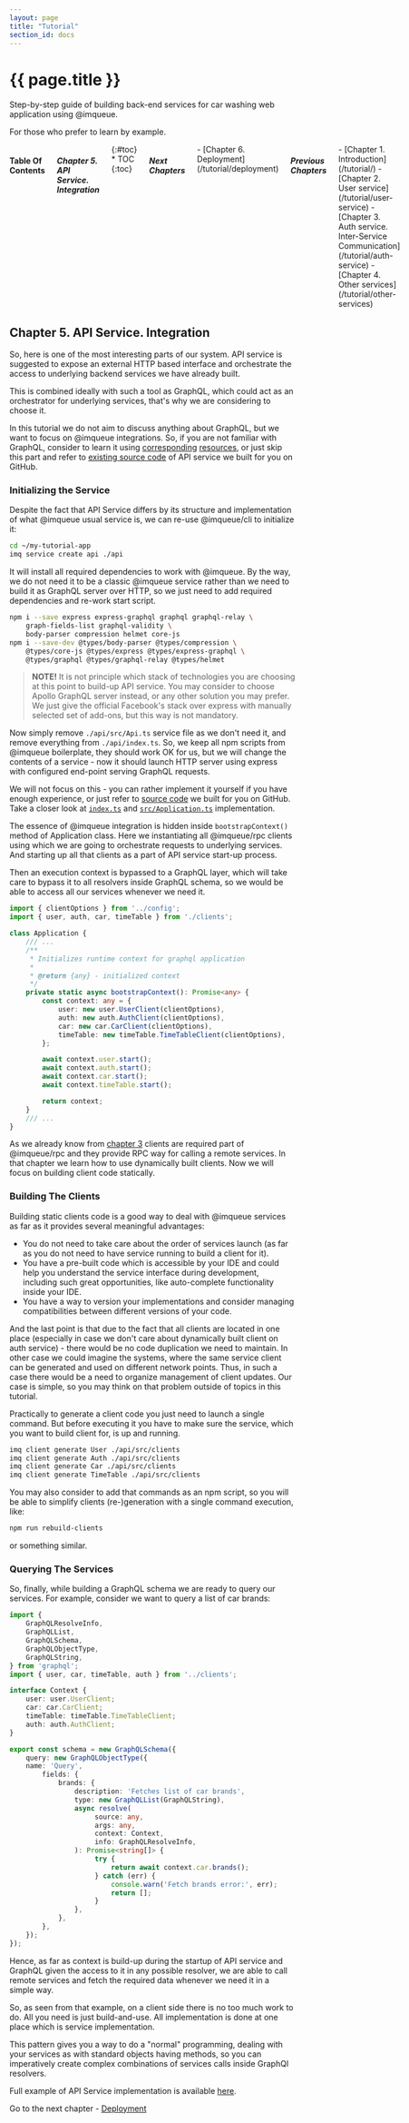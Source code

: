 ```yaml
---
layout: page
title: "Tutorial"
section_id: docs
---
```


<div class="content">
    <div class="special-title centered-text">
        <i class="icon-book goldenrod-text"></i>
        <h1>{{ page.title }}</h1>
        <p>
            Step-by-step guide of building back-end services for car washing
            web application using @imqueue.
        </p>
        <p>
         For those who prefer to learn by example.
        </p>
        <p class="shortline"></p>
        <div class="spacing"></div>
    </div>
</div>
<div class="large-3 columns right panel radius toc" markdown="1">
<h4>Table Of Contents</h4>
<h5>Chapter 5. API Service. Integration</h5>
{:#toc}
* TOC
{:toc}

<h5>Next Chapters</h5>
<div markdown="1">
 - [Chapter 6. Deployment](/tutorial/deployment)
</div>

<h5>Previous Chapters</h5>
<div markdown="1">
 - [Chapter 1. Introduction](/tutorial/)
 - [Chapter 2. User service](/tutorial/user-service)
 - [Chapter 3. Auth service. Inter-Service Communication](/tutorial/auth-service)
 - [Chapter 4. Other services](/tutorial/other-services)
</div>
</div>

<h2>Chapter 5. API Service. Integration</h2>

So, here is one of the most interesting parts of our system. API service
is suggested to expose an external HTTP based interface and orchestrate
the access to underlying backend services we have already built.

This is combined ideally with such a tool as GraphQL, which could act as
an orchestrator for underlying services, that's why we are considering to
choose it.

In this tutorial we do not aim to discuss anything about GraphQL, but
we want to focus on @imqueue integrations. So, if you are not familiar
with GraphQL, consider to learn it using [corresponding](https://graphql.org/learn/)
[resources](https://www.graphql.com/tutorials/), or just skip this part
and refer to [existing source code](https://github.com/imqueue-sandbox/api)
of API service we built for you on GitHub.

### Initializing the Service

Despite the fact that API Service differs by its structure and
implementation of what @imqueue usual service is, we can re-use
@imqueue/cli to initialize it:

~~~bash
cd ~/my-tutorial-app
imq service create api ./api
~~~

It will install all required dependencies to work with @imqueue. By the
way, we do not need it to be a classic @imqueue service rather than we
need to build it as GraphQL server over HTTP, so we just need to add
required dependencies and re-work start script.

~~~bash
npm i --save express express-graphql graphql graphql-relay \
    graph-fields-list graphql-validity \
    body-parser compression helmet core-js
npm i --save-dev @types/body-parser @types/compression \
    @types/core-js @types/express @types/express-graphql \
    @types/graphql @types/graphql-relay @types/helmet
~~~

> **NOTE!** It is not principle which stack of technologies you are
> choosing at this point to build-up API service. You may consider to
> choose Apollo GraphQL server instead, or any other solution you may
> prefer. We just give the official Facebook's stack over express
> with manually selected set of add-ons, but this way is not mandatory.

Now simply remove `./api/src/Api.ts` service file as we don't need it,
and remove everything from `./api/index.ts`. So, we keep all npm scripts
from @imqueue boilerplate, they should work OK for us, but we will
change the contents of a service - now it should launch HTTP server using
express with configured end-point serving GraphQL requests.

We will not focus on this - you can rather implement it yourself if you
have enough experience, or just refer to
[source code](https://github.com/imqueue-sandbox/api) we built for you
on GitHub. Take a closer look at
[`index.ts`](https://github.com/imqueue-sandbox/api/blob/master/index.ts) and
[`src/Application.ts`](https://github.com/imqueue-sandbox/api/blob/master/src/Application.ts)
implementation.

The essence of @imqueue integration is hidden inside `bootstrapContext()`
method of Application class. Here we instantiating all @imqueue/rpc clients
using which we are going to orchestrate requests to underlying services.
And starting up all that clients as a part of API service start-up
process.

Then an execution context is bypassed to a GraphQL layer, which will take
care to bypass it to all resolvers inside GraphQL schema, so we would
be able to access all our services whenever we need it.

~~~typescript
import { clientOptions } from '../config';
import { user, auth, car, timeTable } from './clients';

class Application {
    /// ...
    /**
     * Initializes runtime context for graphql application
     *
     * @return {any} - initialized context
     */
    private static async bootstrapContext(): Promise<any> {
        const context: any = {
            user: new user.UserClient(clientOptions),
            auth: new auth.AuthClient(clientOptions),
            car: new car.CarClient(clientOptions),
            timeTable: new timeTable.TimeTableClient(clientOptions),
        };

        await context.user.start();
        await context.auth.start();
        await context.car.start();
        await context.timeTable.start();

        return context;
    }
    /// ...
}
~~~

As we already know from [chapter 3](/tutorial/auth-service#the-service-client)
clients are required part of @imqueue/rpc and they provide RPC way for
calling a remote services. In that chapter we learn how to use
dynamically built clients. Now we will focus on building client code
statically.

### Building The Clients

Building static clients code is a good way to deal with @imqueue services
as far as it provides several meaningful advantages:

- You do not need to take care about the order of services launch (as
  far as you do not need to have service running to build a client for
  it).
- You have a pre-built code which is accessible by your IDE and could
  help you understand the service interface during development,
  including such great opportunities, like auto-complete functionality
  inside your IDE.
- You have a way to version your implementations and consider managing
  compatibilities between different versions of your code.

And the last point is that due to the fact that all clients are located in one place
(especially in case we don't care about dynamically built client on
auth service) - there would be no code duplication we need to maintain.
In other case we could imagine the systems, where the same service client
can be generated and used on different network points. Thus, in such a
case there would be a need to organize management of client updates. Our
case is simple, so you may think on that problem outside of topics in
this tutorial.

Practically to generate a client code you just need to launch a single
command. But before executing it you have to make sure the service, which
you want to build client for, is up and running.

~~~bash
imq client generate User ./api/src/clients
imq client generate Auth ./api/src/clients
imq client generate Car ./api/src/clients
imq client generate TimeTable ./api/src/clients
~~~

You may also consider to add that commands as an npm script, so you
will be able to simplify clients (re-)generation with a single command
execution, like:

~~~bash
npm run rebuild-clients
~~~

or something similar.

### Querying The Services

So, finally, while building a GraphQL schema we are ready to query our
services. For example, consider we want to query a list of car brands:

~~~typescript
import {
    GraphQLResolveInfo,
    GraphQLList,
    GraphQLSchema,
    GraphQLObjectType,
    GraphQLString,
} from 'graphql';
import { user, car, timeTable, auth } from '../clients';

interface Context {
    user: user.UserClient;
    car: car.CarClient;
    timeTable: timeTable.TimeTableClient;
    auth: auth.AuthClient;
}

export const schema = new GraphQLSchema({
    query: new GraphQLObjectType({
    name: 'Query',
        fields: {
            brands: {
                description: 'Fetches list of car brands',
                type: new GraphQLList(GraphQLString),
                async resolve(
                     source: any,
                     args: any,
                     context: Context,
                     info: GraphQLResolveInfo,
                ): Promise<string[]> {
                     try {
                         return await context.car.brands();
                     } catch (err) {
                         console.warn('Fetch brands error:', err);
                         return [];
                     }
                },
            },
        },
    });
});
~~~

Hence, as far as context is build-up during the startup of API service
and GraphQL given the access to it in any possible resolver, we are able
to call remote services and fetch the required data whenever we need it
in a simple way.

So, as seen from that example, on a client side there is no too much work
to do. All you need is just build-and-use. All implementation is done
at one place which is service implementation.

This pattern gives you a way to do a "normal" programming, dealing with
your services as with standard objects having methods, so you can
imperatively create complex combinations of services calls inside
GraphQl resolvers.

Full example of API Service implementation is available
[here](https://github.com/imqueue-sandbox/api).

Go to the next chapter - [Deployment](/tutorial/deployment)
